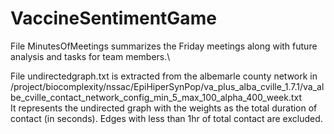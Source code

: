 # VaccineSentimentGame
File MinutesOfMeetings summarizes the Friday meetings along with future analysis and tasks for team members.\

File undirectedgraph.txt is extracted from the albemarle county network in /project/biocomplexity/nssac/EpiHiperSynPop/va_plus_alba_cville_1.7.1/va_albe_cville_contact_network_config_min_5_max_100_alpha_400_week.txt\
It represents the undirected graph with the weights as the total duration of contact (in seconds). Edges with less than 1hr of total contact are excluded.
